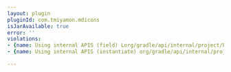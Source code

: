 ```yaml
---
layout: plugin
pluginId: com.tmiyamon.mdicons
isJarAvailable: true
error: ''
violations:
- {name: Using internal APIS (field) Lorg/gradle/api/internal/project/ProjectInternal;}
- {name: Using internal APIS (instantiate) org/gradle/api/internal/project/ProjectInternal}

---
```

